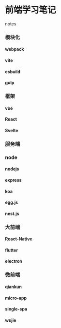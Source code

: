 # 前端学习笔记
notes
### 模块化
#### webpack
#### vite
#### esbuild
#### gulp
### 框架
#### vue
#### React
#### Svelte
### 服务端
### node
#### nodejs
#### express
#### koa
#### egg.js
#### nest.js
### 大前端 
#### React-Native
#### flutter
#### electron
### 微前端
#### qiankun
#### micro-app
#### single-spa
#### wujie
